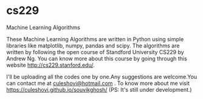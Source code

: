# cs229
Machine Learning Algorithms


These Machine Learning Algorithms are written in Python using simple libraries like matplotlib, numpy, pandas and scipy.
The algorithms are written by following the open course of Standford University CS229 by Andrew Ng.
You can know more about this course by going through this website http://cs229.stanford.edu/.

I'll be uploading all the codes one by one.Any suggestions are welcome.You can contact me at culeshovi@hotmail.com .
To know more about me visit https://culeshovi.github.io/souvikghosh/ (PS: It's still under development.)





 
